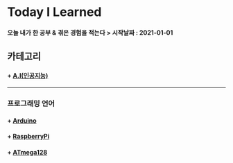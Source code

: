 # Today I Learned

#### 오늘 내가 한 공부 & 겪은 경험을 적는다 > 시작날짜 : 2021-01-01

## 카테고리
#### + [A.I(인공지능)](https://github.com/BOSOEK/TIL/blob/main/A.I/README.md)

***

### 프로그래밍 언어
#### + [Arduino](https://github.com/BOSOEK/TIL/tree/main/language/Arduino)
#### + [RaspberryPi]()
#### + [ATmega128]()
